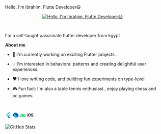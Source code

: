 Hello, I'm Ibrahim. Flutte Developer😃
<p align="center"><a href="https://github.com/anuraghazra/anuraghazra/assets/109023440/7222dd10-289b-4dba-b318-f493280d61cf"><img width="20%" alt="Hello, I'm Ibrahim. Flutte Developer😃" src="https://github.com/anuraghazra/anuraghazra/assets/109023440/7222dd10-289b-4dba-b318-f493280d61cf" /></a></p>

<br />

I'm a self-taught passionate flutter developer from Egypt

**About me**

- 🚀 I'm currently working on exciting Flutter projects.

- 💡 I'm interested in behavioral patterns and creating delightful user experiences.

- ❤️ I love writing code, and building fun experiments on type-level

- 🎮 Fun fact: I'm also a table tennis enthusiast , enjoy playing chess and pc games.
<br />

<code><img height="20" alt="javascript" src="https://raw.githubusercontent.com/github/explore/80688e429a7d4ef2fca1e82350fe8e3517d3494d/topics/flutter/flutter.png"></code>
<code><img height="20" alt="typescript" src="https://raw.githubusercontent.com/github/explore/80688e429a7d4ef2fca1e82350fe8e3517d3494d/topics/dart/dart.png"></code>
<code><img height="20" alt="react" src="https://raw.githubusercontent.com/github/explore/80688e429a7d4ef2fca1e82350fe8e3517d3494d/topics/android/android.png"></code>
<code><img height="20" alt="react" src="https://raw.githubusercontent.com/github/explore/80688e429a7d4ef2fca1e82350fe8e3517d3494d/topics/ios/ios.png"></code>
  <br />
<br />
![GitHub Stats](https://github-readme-stats.vercel.app/api?username=IbrahimIG1&theme=radical)


